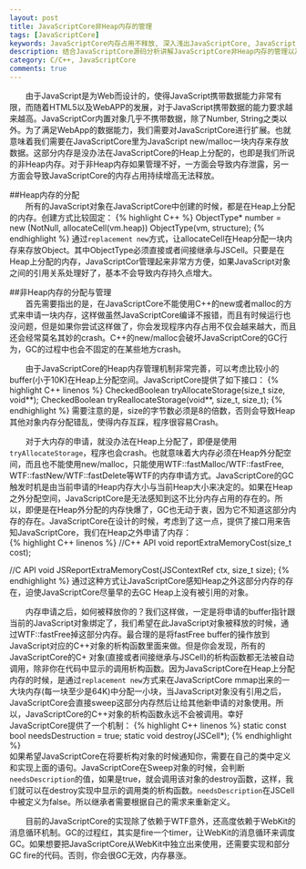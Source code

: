 ```yaml
---
layout: post
title: JavaScriptCore非Heap内存的管理
tags: [JavaScriptCore]
keywords: JavaScriptCore内存占用不释放, 深入浅出JavaScriptCore, JavaScriptCore内存泄露,JavaScriptCore内存管理
description: 结合JavaScriptCore源码分析讲解JavaScriptCore非Heap内存的管理以及如何快速降低JavaScriptCore的内存占用。
category: C/C++, JavaScriptCore
comments: true
---
```


&emsp;&emsp;由于JavaScript是为Web而设计的，使得JavaScript携带数据能力非常有限，而随着HTML5以及WebAPP的发展，对于JavaScript携带数据的能力要求越来越高。JavaScriptCor内置对象几乎不携带数据，除了Number, String之类以外。为了满足WebApp的数据能力，我们需要对JavaScriptCore进行扩展。也就意味着我们需要在JavaScriptCore里为JavaScript new/malloc一块内存来存放数据。这部分内存是没办法在JavaScriptCore的Heap上分配的，也即是我们所说的非Heap内存。对于非Heap内存如果管理不好，一方面会导致内存泄露，另一方面会导致JavaScriptCore的内存占用持续增高无法释放。

##Heap内存的分配   
&emsp;&emsp;所有的JavaScript对象在JavaScriptCore中创建的时候，都是在Heap上分配的内存。创建方式比较固定：
{% highlight C++ %}
ObjectType* number = new (NotNull, allocateCell<ObjectType>(vm.heap)) ObjectType(vm, structure);
{% endhighlight %}
通过`replacement new`方式，让allocateCell在Heap分配一块内存来存放Object。其中ObjectType必须直接或者间接继承与JSCell。只要是在Heap上分配的内存，JavaScriptCor管理起来非常方方便，如果JavaScript对象之间的引用关系处理好了，基本不会导致内存持久点增大。

##非Heap内存的分配与管理   
&emsp;&emsp;首先需要指出的是，在JavaScriptCore不能使用C++的new或者malloc的方式来申请一块内存，这样做虽然JavaScriptCore编译不报错，而且有时候运行也没问题，但是如果你尝试这样做了，你会发现程序内存占用不仅会越来越大，而且还会经常莫名其妙的crash。C++的new/malloc会破坏JavaScriptCore的GC行为，GC的过程中也会不固定的在某些地方crash。    

&emsp;&emsp;由于JavaScriptCore的Heap内存管理机制非常完善，可以考虑比较小的buffer(小于10K)在Heap上分配空间。JavaScriptCore提供了如下接口：
{% highlight C++ linenos %}
CheckedBoolean tryAllocateStorage(size_t size, void**);
CheckedBoolean tryReallocateStorage(void**, size_t, size_t);
{% endhighlight %}
需要注意的是，size的字节数必须是8的倍数，否则会导致Heap其他对象内存分配错乱，使得内存互踩，程序很容易Crash。    

&emsp;&emsp;对于大内存的申请，就没办法在Heap上分配了，即便是使用`tryAllocateStorage`，程序也会crash。也就意味着大内存必须在Heap外分配空间，而且也不能使用new/malloc，只能使用WTF::fastMalloc/WTF::fastFree, WTF::fastNew/WTF::fastDelete等WTF的内存申请方式。JavaScriptCore的GC触发时机是由当前申请的Heap内存大小与当前Heap大小来决定的。如果在Heap之外分配空间，JavaScriptCore是无法感知到这不比分内存占用的存在的。所以，即便是在Heap外分配的内存快爆了，GC也无动于衷，因为它不知道这部分内存的存在。JavaScriptCore在设计的时候，考虑到了这一点，提供了接口用来告知JavaScriptCore，我们在Heap之外申请了内存：    
{% highlight C++ linenos %}
//C++ API
void reportExtraMemoryCost(size_t cost);

//C API
void JSReportExtraMemoryCost(JSContextRef ctx, size_t size);
{% endhighlight %}
通过这种方式让JavaScriptCore感知Heap之外这部分内存的存在，迫使JavaScriptCore尽量早的去GC Heap上没有被引用的对象。       

&emsp;&emsp;内存申请之后，如何被释放你的？我们这样做，一定是将申请的buffer指针跟当前的JavaScript对象绑定了，我们希望在此JavaScript对象被释放的时候，通过WTF::fastFree掉这部分内存。最合理的是将fastFree buffer的操作放到JavaScript对应的C++对象的析构函数里面来做。但是你会发现，所有的JavaScriptCore的C+ 对象(直接或者间接继承与JSCell)的析构函数都无法被自动调用，除非你在代码中显示的调用析构函数。因为JavaScriptCore在Heap上分配内存的时候，是通过`replacement new`方式来在JavaScriptCore mmap出来的一大块内存(每一块至少是64K)中分配一小块，当JavaScript对象没有引用之后，JavaScriptCore会直接sweep这部分内存然后让给其他新申请的对象使用。所以，JavaScriptCore的C++对象的析构函数永远不会被调用。幸好JavaScriptCore提供了一个机制：
{% highlight C++ linenos %}
static const bool needsDestruction = true;
static void destroy(JSCell*);
{% endhighlight %}       
如果希望JavaScriptCore在将要析构对象的时候通知你，需要在自己的类中定义和实现上面的语句。JavaScriptCore在Sweep对象的时候，会判断`needsDescription`的值，如果是true，就会调用该对象的destroy函数，这样，我们就可以在destroy实现中显示的调用类的析构函数。`needsDescription`在JSCell中被定义为false。所以继承者需要根据自己的需求来重新定义。       

&emsp;&emsp;目前的JavaScriptCore的实现除了依赖于WTF意外，还高度依赖于WebKit的消息循环机制。GC的过程红，其实是fire一个timer，让WebKit的消息循环来调度GC。如果想要把JavaScriptCore从WebKit中独立出来使用，还需要实现和部分GC fire的代码。否则，你会很GC无效，内存暴涨。
